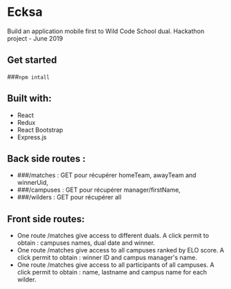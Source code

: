 # Ecksa

Build an application mobile first to Wild Code School dual.
Hackathon project - June 2019

## Get started

###`npm intall`

## Built with:

- React
- Redux
- React Bootstrap
- Express.js

## Back side routes :

- ###/matches : GET pour récupérer homeTeam, awayTeam and winnerUid,
- ###/campuses : GET pour récupérer manager/firstName,
- ###/wilders : GET pour récupérer all

## Front side routes:

- One route /matches give access to different duals. A click permit to obtain : campuses names, dual date and winner.
- One route /matches give access to all campuses ranked by ELO score. A click permit to obtain : winner ID and campus manager's name.
- One route /matches give access to all participants of all campuses. A click permit to obtain : name, lastname and campus name for each wilder.
